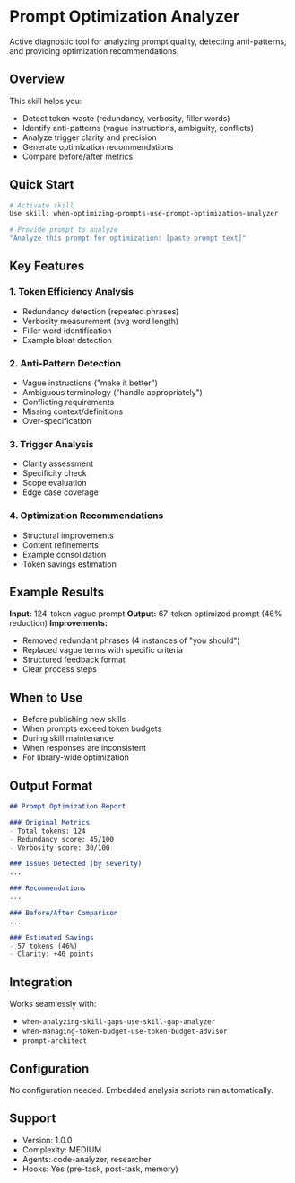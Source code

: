 # Prompt Optimization Analyzer

Active diagnostic tool for analyzing prompt quality, detecting anti-patterns, and providing optimization recommendations.

## Overview

This skill helps you:
- Detect token waste (redundancy, verbosity, filler words)
- Identify anti-patterns (vague instructions, ambiguity, conflicts)
- Analyze trigger clarity and precision
- Generate optimization recommendations
- Compare before/after metrics

## Quick Start

```bash
# Activate skill
Use skill: when-optimizing-prompts-use-prompt-optimization-analyzer

# Provide prompt to analyze
"Analyze this prompt for optimization: [paste prompt text]"
```

## Key Features

### 1. Token Efficiency Analysis
- Redundancy detection (repeated phrases)
- Verbosity measurement (avg word length)
- Filler word identification
- Example bloat detection

### 2. Anti-Pattern Detection
- Vague instructions ("make it better")
- Ambiguous terminology ("handle appropriately")
- Conflicting requirements
- Missing context/definitions
- Over-specification

### 3. Trigger Analysis
- Clarity assessment
- Specificity check
- Scope evaluation
- Edge case coverage

### 4. Optimization Recommendations
- Structural improvements
- Content refinements
- Example consolidation
- Token savings estimation

## Example Results

**Input:** 124-token vague prompt
**Output:** 67-token optimized prompt (46% reduction)
**Improvements:**
- Removed redundant phrases (4 instances of "you should")
- Replaced vague terms with specific criteria
- Structured feedback format
- Clear process steps

## When to Use

- Before publishing new skills
- When prompts exceed token budgets
- During skill maintenance
- When responses are inconsistent
- For library-wide optimization

## Output Format

```markdown
## Prompt Optimization Report

### Original Metrics
- Total tokens: 124
- Redundancy score: 45/100
- Verbosity score: 30/100

### Issues Detected (by severity)
...

### Recommendations
...

### Before/After Comparison
...

### Estimated Savings
- 57 tokens (46%)
- Clarity: +40 points
```

## Integration

Works seamlessly with:
- `when-analyzing-skill-gaps-use-skill-gap-analyzer`
- `when-managing-token-budget-use-token-budget-advisor`
- `prompt-architect`

## Configuration

No configuration needed. Embedded analysis scripts run automatically.

## Support

- Version: 1.0.0
- Complexity: MEDIUM
- Agents: code-analyzer, researcher
- Hooks: Yes (pre-task, post-task, memory)
